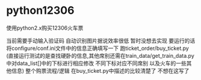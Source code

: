# python12306
使用python2.x购买12306火车票

当前需要手动输入验证码  自动识别图片据说效率很低 暂时没想去实现
要运行的话 将configure/conf.ini文件中的信息正确填写一下 跑ticket_order/buy_ticket.py
(直接运行测试的是查找硬卧的信息,其他席别还需在train_data/get_train_data.py中对data_list[]中的下标进行相应修改 不同下标对应不同席别 以及火车的一些其他信息)
整个购票流程/逻辑 在buy_ticket.py中描述的比较清楚了 不想在这写了




